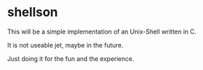 # shellson
This will be a simple implementation of an Unix-Shell written in C.

It is not useable jet, maybe in the future.

Just doing it for the fun and the experience.
